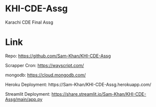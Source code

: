 # KHI-CDE-Assg
Karachi CDE Final Assg

# Link

Repo: https://github.com/Sam-Khan/KHI-CDE-Assg

Scrapper Cron: https://wayscript.com/

mongodb: https://cloud.mongodb.com/

Heroku Deployment: https://Sam-Khan/KHI-CDE-Assg.herokuapp.com/

Streamlit Deployment: https://share.streamlit.io/Sam-Khan/KHI-CDE-Assg/main/app.py
